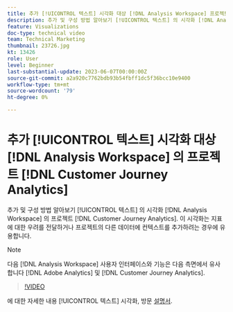 ```yaml
---
title: 추가 [!UICONTROL 텍스트] 시각화 대상 [!DNL Analysis Workspace] 프로젝트
description: 추가 및 구성 방법 알아보기 [!UICONTROL 텍스트] 의 시각화 [!DNL Analysis Workspace] 의 프로젝트 [!DNL Customer Journey Analytics].
feature: Visualizations
doc-type: technical video
team: Technical Marketing
thumbnail: 23726.jpg
kt: 13426
role: User
level: Beginner
last-substantial-update: 2023-06-07T00:00:00Z
source-git-commit: a2a920c7762bdb93b54fbff1dc5f36bcc10e9400
workflow-type: tm+mt
source-wordcount: '79'
ht-degree: 0%

---
```


# 추가 [!UICONTROL 텍스트] 시각화 대상 [!DNL Analysis Workspace] 의 프로젝트 [!DNL Customer Journey Analytics]

추가 및 구성 방법 알아보기 [!UICONTROL 텍스트] 의 시각화 [!DNL Analysis Workspace] 의 프로젝트 [!DNL Customer Journey Analytics]. 이 시각화는 지표에 대한 우려를 전달하거나 프로젝트의 다른 데이터에 컨텍스트를 추가하려는 경우에 유용합니다.

>[!NOTE]
>
>다음 [!DNL Analysis Workspace] 사용자 인터페이스와 기능은 다음 측면에서 유사합니다 [!DNL Adobe Analytics] 및 [!DNL Customer Journey Analytics].

>[!VIDEO](https://video.tv.adobe.com/v/23726/?quality=12&learn=on)

에 대한 자세한 내용 [!UICONTROL 텍스트] 시각화, 방문 [설명서](https://experienceleague.adobe.com/docs/analytics-platform/using/cja-workspace/visualizations/text.html).
